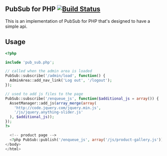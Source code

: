 ## PubSub for PHP [![Build Status](https://travis-ci.org/BaylorRae/PubSub-PHP.png?branch=master)](https://travis-ci.org/BaylorRae/PubSub-PHP)
This is an implementation of PubSub for PHP that's designed to have a simple api.

## Usage

```php
<?php

include 'pub_sub.php';

// called when the admin area is loaded
PubSub::subscribe('/admin/load', function() {
  AdminArea::add_nav_link('Log out', '/logout');
});

// used to add js files to the page
PubSub::subscribe('/enqueue_js', function($additional_js = array()) {
  AssetManager::add_js(array_merge(array(
    'http://code.jquery.com/jquery.min.js',
    '/js/jquery.anything-slider.js'
  ), $additional_js));
});
?>

  <!-- product page -->
  <?php PubSub::publish('/enqueue_js', array('/js/product-gallery.js')); ?>
</body>
</html>
```
